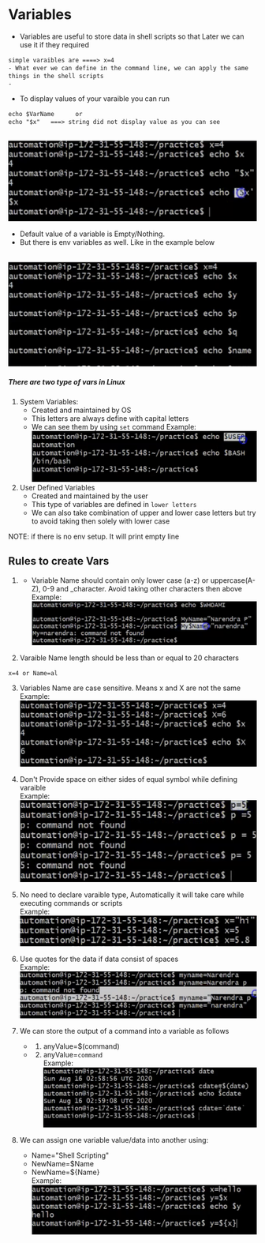 # Variables

- Variables are useful to store data in shell scripts so that Later we can use it if they required

```
simple varaibles are ====> x=4
- What ever we can define in the command line, we can apply the same things in the shell scripts
- 
```

- To display values of your varaible you can run
```
echo $VarName      or
echo "$x"   ===> string did not display value as you can see
```
  <br> ![image](../images/93.png)

- Default value of a variable is Empty/Nothing. 
- But there is env variables as well. Like in the example below

<br> ![image](../images/94.png)

##### There are two type of vars in Linux
1. System Variables:
    - Created and maintained by OS
    - This letters are always define with capital letters
    - We can see them by using `set` command
Example:
      <br> ![image](../images/95.png)
2. User Defined Variables
    - Created and maintained by the user 
    - This type of variables are defined in `lower letters`
    - We can also take combination of upper and lower case letters but try to avoid taking then solely with lower case

NOTE: if there is no env setup. It will print empty line

## Rules to create Vars
1. - Variable Name should contain only lower case (a-z) or uppercase(A-Z), 0-9 and _character. Avoid taking other characters then above
<br>Example:
    <br> ![image](../images/96.png)

2. Varaible Name length should be less than or equal to 20 characters
```
x=4 or Name=al
```

3. Variables Name are case sensitive. Means x and X are not the same
<br>Example:
      <br> ![image](../images/97.png)

4. Don't Provide space on either sides of equal symbol while defining varaible
<br>Example:
      <br> ![image](../images/98.png)

5. No need to declare varaible type, Automatically it will take care while executing commands or scripts
<br>Example:
      <br> ![image](../images/99.png)

6. Use quotes for the data if data consist of spaces
<br>Example:
      <br> ![image](../images/100.png)

7. We can store the output of a command into a variable as follows 
    - 1. anyValue=$(command)
    - 2. anyValue=`command`
<br>Example:
      <br> ![image](../images/101.png)

8. We can assign one variable value/data into another using:
    - Name="Shell Scripting"
    - NewName=$Name
    - NewName=${Name}
<br>Example:
      <br> ![image](../images/102.png)